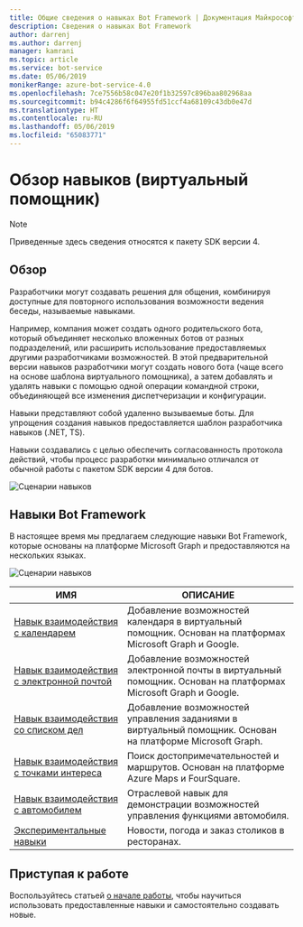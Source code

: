 ```yaml
---
title: Общие сведения о навыках Bot Framework | Документация Майкрософт
description: Сведения о навыках Bot Framework
author: darrenj
ms.author: darrenj
manager: kamrani
ms.topic: article
ms.service: bot-service
ms.date: 05/06/2019
monikerRange: azure-bot-service-4.0
ms.openlocfilehash: 7ce7556b58c047e20f1b32597c896baa802968aa
ms.sourcegitcommit: b94c4286f6f64955fd51ccf4a68109c43db0e47d
ms.translationtype: HT
ms.contentlocale: ru-RU
ms.lasthandoff: 05/06/2019
ms.locfileid: "65083771"
---
```

# <a name="virtual-assistant---skills-overview"></a>Обзор навыков (виртуальный помощник)

> [!NOTE]
> Приведенные здесь сведения относятся к пакету SDK версии 4. 

## <a name="overview"></a>Обзор

Разработчики могут создавать решения для общения, комбинируя доступные для повторного использования возможности ведения беседы, называемые навыками.

Например, компания может создать одного родительского бота, который объединяет несколько вложенных ботов от разных подразделений, или расширить использование предоставляемых другими разработчиками возможностей. В этой предварительной версии навыков разработчики могут создать нового бота (чаще всего на основе шаблона виртуального помощника), а затем добавлять и удалять навыки с помощью одной операции командной строки, объединяющей все изменения диспетчеризации и конфигурации.     

Навыки представляют собой удаленно вызываемые боты. Для упрощения создания навыков предоставляется шаблон разработчика навыков (.NET, TS).

Навыки создавались с целью обеспечить согласованность протокола действий, чтобы процесс разработки минимально отличался от обычной работы с пакетом SDK версии 4 для ботов. 

![Сценарии навыков](./media/enterprise-template/skills-scenarios.png)

## <a name="bot-framework-skills"></a>Навыки Bot Framework

В настоящее время мы предлагаем следующие навыки Bot Framework, которые основаны на платформе Microsoft Graph и предоставляются на нескольких языках.

![Сценарии навыков](./media/enterprise-template/skills-at-build.png)

| ИМЯ | ОПИСАНИЕ |
| ---- | ----------- |
|[Навык взаимодействия с календарем](https://github.com/Microsoft/AI/blob/master/docs/reference/skills/productivity-calendar.md)|Добавление возможностей календаря в виртуальный помощник. Основан на платформах Microsoft Graph и Google.|
|[Навык взаимодействия с электронной почтой](https://github.com/Microsoft/AI/blob/master/docs/reference/skills/productivity-email.md)|Добавление возможностей электронной почты в виртуальный помощник. Основан на платформах Microsoft Graph и Google.|
|[Навык взаимодействия со списком дел](https://github.com/Microsoft/AI/blob/master/docs/reference/skills/productivity-todo.md)|Добавление возможностей управления заданиями в виртуальный помощник. Основан на платформе Microsoft Graph.|
|[Навык взаимодействия с точками интереса](https://github.com/Microsoft/AI/blob/master/docs/reference/skills/productivity-pointofinterest.md)|Поиск достопримечательностей и маршрутов. Основан на платформе Azure Maps и FourSquare.|
|[Навык взаимодействия с автомобилем](https://github.com/Microsoft/AI/blob/master/docs/reference/skills/automotive.md)|Отраслевой навык для демонстрации возможностей управления функциями автомобиля.|
|[Экспериментальные навыки](https://github.com/Microsoft/AI/blob/master/docs/reference/skills/experimental.md)|Новости, погода и заказ столиков в ресторанах.|

## <a name="getting-started"></a>Приступая к работе

Воспользуйтесь статьей [о начале работы](https://github.com/Microsoft/AI/tree/master/docs#tutorials), чтобы научиться использовать предоставленные навыки и самостоятельно создавать новые.
